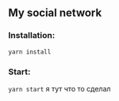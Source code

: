 ## My social network
### Installation: 
`yarn install`
### Start: 
`yarn start` я тут что то сделал
